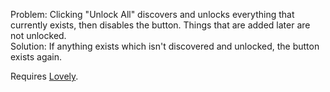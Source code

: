 Problem: Clicking "Unlock All" discovers and unlocks everything that currently exists, then disables the button. Things that are added later are not unlocked.  
Solution: If anything exists which isn't discovered and unlocked, the button exists again.

Requires [Lovely](https://github.com/ethangreen-dev/lovely-injector).